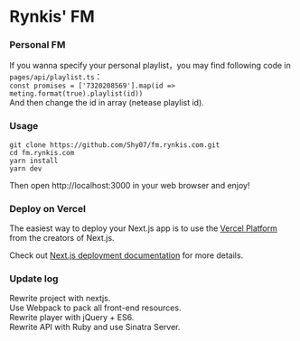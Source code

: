 Rynkis' FM
========

### Personal FM  

If you wanna specify your personal playlist，you may find following code in `pages/api/playlist.ts`：  
`const promises = ['7320208569'].map(id => meting.format(true).playlist(id))`  
And then change the id in array (netease playlist id).  

### Usage  

```
git clone https://github.com/Shy07/fm.rynkis.com.git
cd fm.rynkis.com
yarn install
yarn dev
```
Then open http://localhost:3000 in your web browser and enjoy!  

### Deploy on Vercel

The easiest way to deploy your Next.js app is to use the [Vercel Platform](https://vercel.com/new?utm_medium=default-template&filter=next.js&utm_source=create-next-app&utm_campaign=create-next-app-readme) from the creators of Next.js.

Check out [Next.js deployment documentation](https://nextjs.org/docs/deployment) for more details.

### Update log  
Rewrite project with nextjs.  
Use Webpack to pack all front-end resources.  
Rewrite player with jQuery + ES6.  
Rewrite API with Ruby and use Sinatra Server.  
